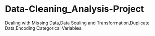 # Data-Cleaning_Analysis-Project
Dealing with Missing Data,Data Scaling and Transformation,Duplicate Data,Encoding Categorical Variables.
